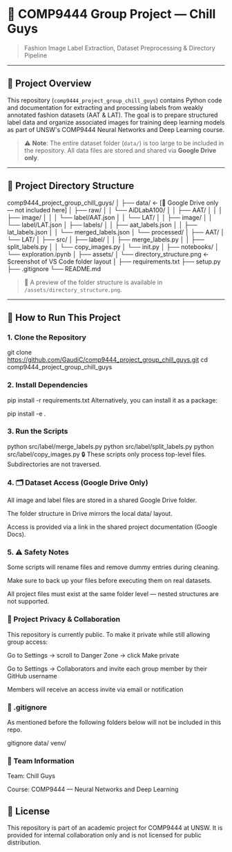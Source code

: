 # 🧠 COMP9444 Group Project — Chill Guys  
> Fashion Image Label Extraction, Dataset Preprocessing & Directory Pipeline

---

## 📁 Project Overview

This repository (`comp9444_project_group_chill_guys`) contains Python code and documentation for extracting and processing labels from weakly annotated fashion datasets (AAT & LAT). The goal is to prepare structured label data and organize associated images for training deep learning models as part of UNSW's COMP9444 Neural Networks and Deep Learning course.

> ⚠️ **Note**: The entire dataset folder (`data/`) is too large to be included in the repository. All data files are stored and shared via **Google Drive only**.

---

## 📂 Project Directory Structure

comp9444_project_group_chill_guys/
│
├── data/ ← [📁 Google Drive only — not included here]
│ ├── raw/
│ │ └── AiDLabA100/
│ │ ├── AAT/
│ │ │ ├── image/
│ │ │ └── label/AAT.json
│ │ └── LAT/
│ │ ├── image/
│ │ └── label/LAT.json
│ ├── labels/
│ │ ├── aat_labels.json
│ │ ├── lat_labels.json
│ │ └── merged_labels.json
│ └── processed/
│ ├── AAT/
│ └── LAT/
│
├── src/
│ ├── label/
│ │ ├── merge_labels.py
│ │ ├── split_labels.py
│ │ └── copy_images.py
│ └── init.py
│
├── notebooks/
│ └── exploration.ipynb
│
├── assets/
│ └── directory_structure.png ← Screenshot of VS Code folder layout
│
├── requirements.txt
├── setup.py
├── .gitignore
└── README.md

> 📎 A preview of the folder structure is available in `/assets/directory_structure.png`.

---

## 🚀 How to Run This Project

### 1. Clone the Repository

git clone https://github.com/GaudiC/comp9444_project_group_chill_guys.git
cd comp9444_project_group_chill_guys

### 2. Install Dependencies

pip install -r requirements.txt
Alternatively, you can install it as a package:

pip install -e .

### 3. Run the Scripts

python src/label/merge_labels.py
python src/label/split_labels.py
python src/label/copy_images.py
🔒 These scripts only process top-level files. Subdirectories are not traversed.


### 4. 🗂 Dataset Access (Google Drive Only)
All image and label files are stored in a shared Google Drive folder.

The folder structure in Drive mirrors the local data/ layout.

Access is provided via a link in the shared project documentation (Google Docs).

### 5. ⚠️ Safety Notes
Some scripts will rename files and remove dummy entries during cleaning.

Make sure to back up your files before executing them on real datasets.

All project files must exist at the same folder level — nested structures are not supported.

### 🔐 Project Privacy & Collaboration
This repository is currently public. To make it private while still allowing group access:

Go to Settings → scroll to Danger Zone → click Make private

Go to Settings → Collaborators and invite each group member by their GitHub username

Members will receive an access invite via email or notification


### 🧾 .gitignore
As mentioned before the following folders below will not be included in this repo.

gitignore
data/
venv/

### 👥 Team Information
Team: Chill Guys

Course: COMP9444 — Neural Networks and Deep Learning


## 📜 License
This repository is part of an academic project for COMP9444 at UNSW.
It is provided for internal collaboration only and is not licensed for public distribution.
